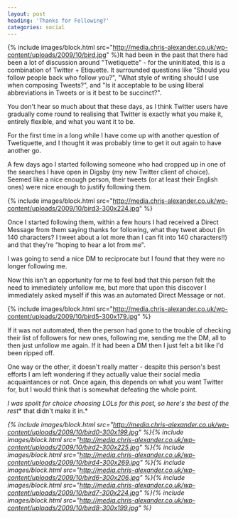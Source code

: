 ```yaml
---
layout: post
heading: 'Thanks for Following?'
categories: social
---
```


{% include images/block.html src="http://media.chris-alexander.co.uk/wp-content/uploads/2009/10/bird.jpg" %}It had been in the past that there had been a lot of discussion around "Twetiquette" - for the uninitiated, this is a combination of Twitter + Etiquette. It surrounded questions like "Should you follow people back who follow you?", "What style of writing should I use when composing Tweets?", and "Is it acceptable to be using liberal abbreviations in Tweets or is it best to be succinct?".

You don't hear so much about that these days, as I think Twitter users have gradually come round to realising that Twitter is exactly what you make it, entirely flexible, and what you want it to be.

For the first time in a long while I have come up with another question of Twetiquette, and I thought it was probably time to get it out again to have another go.

A few days ago I started following someone who had cropped up in one of the searches I have open in Digsby (my new Twitter client of choice). Seemed like a nice enough person, their tweets (or at least their English ones) were nice enough to justify following them.

{% include images/block.html src="http://media.chris-alexander.co.uk/wp-content/uploads/2009/10/bird3-300x224.jpg" %}

Once I started following them, within a few hours I had received a Direct Message from them saying thanks for following, what they tweet about (in 140 characters? I tweet about a lot more than I can fit into 140 characters!!) and that they're "hoping to hear a lot from me".

I was going to send a nice DM to reciprocate but I found that they were no longer following me.

Now this isn't an opportunity for me to feel bad that this person felt the need to immediately unfollow me, but more that upon this discover I immediately asked myself if this was an automated Direct Message or not.

{% include images/block.html src="http://media.chris-alexander.co.uk/wp-content/uploads/2009/10/bird5-300x179.jpg" %}

If it was not automated, then the person had gone to the trouble of checking their list of followers for new ones, following me, sending me the DM, all to then just unfollow me again. If it had been a DM then I just felt a bit like I'd been ripped off.

One way or the other, it doesn't really matter - despite this person's best efforts I am left wondering if they actually value their social media acquaintances or not. Once again, this depends on what you want Twitter for, but I would think that is somewhat defeating the whole point.

*I was spoilt for choice choosing LOLs for this post, so here's the best of the rest** that didn't make it in.*

*{% include images/block.html src="http://media.chris-alexander.co.uk/wp-content/uploads/2009/10/bird0-300x199.jpg" %}{% include images/block.html src="http://media.chris-alexander.co.uk/wp-content/uploads/2009/10/bird2-300x225.jpg" %}{% include images/block.html src="http://media.chris-alexander.co.uk/wp-content/uploads/2009/10/bird4-300x269.jpg" %}{% include images/block.html src="http://media.chris-alexander.co.uk/wp-content/uploads/2009/10/bird6-300x206.jpg" %}{% include images/block.html src="http://media.chris-alexander.co.uk/wp-content/uploads/2009/10/bird7-300x224.jpg" %}{% include images/block.html src="http://media.chris-alexander.co.uk/wp-content/uploads/2009/10/bird8-300x199.jpg" %}*